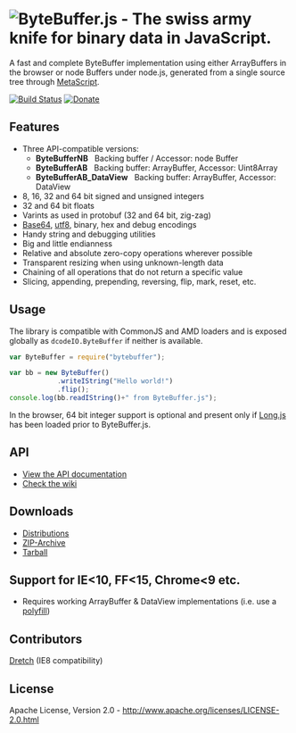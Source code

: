 ![ByteBuffer.js - The swiss army knife for binary data in JavaScript.](https://raw.github.com/dcodeIO/ByteBuffer.js/master/ByteBuffer.png)
======================================
A fast and complete ByteBuffer implementation using either ArrayBuffers in the browser or node Buffers under node.js,
generated from a single source tree through [MetaScript](https://github.com/dcodeIO/MetaScript).

[![Build Status](https://travis-ci.org/dcodeIO/ByteBuffer.js.svg?branch=master)](https://travis-ci.org/dcodeIO/ByteBuffer.js)
[![Donate](https://raw.githubusercontent.com/dcodeIO/Long.js/master/donate.png)](https://www.paypal.com/cgi-bin/webscr?cmd=_donations&business=info%40code-emitter.com&item_name=Open%20Source%3A%20ByteBuffer.js)

Features
--------
* Three API-compatible versions:
  * **ByteBufferNB** &nbsp; Backing buffer / Accessor: node Buffer
  * **ByteBufferAB** &nbsp; Backing buffer: ArrayBuffer, Accessor: Uint8Array
  * **ByteBufferAB_DataView** &nbsp; Backing buffer: ArrayBuffer, Accessor: DataView
* 8, 16, 32 and 64 bit signed and unsigned integers
* 32 and 64 bit floats
* Varints as used in protobuf (32 and 64 bit, zig-zag)
* [Base64](https://github.com/dcodeIO/lxiv), [utf8](https://github.com/dcodeIO/utfx), binary, hex and debug encodings
* Handy string and debugging utilities
* Big and little endianness
* Relative and absolute zero-copy operations wherever possible
* Transparent resizing when using unknown-length data
* Chaining of all operations that do not return a specific value
* Slicing, appending, prepending, reversing, flip, mark, reset, etc.

Usage
-----
The library is compatible with CommonJS and AMD loaders and is exposed globally as `dcodeIO.ByteBuffer` if neither is
available.

```javascript
var ByteBuffer = require("bytebuffer");

var bb = new ByteBuffer()
            .writeIString("Hello world!")
            .flip();
console.log(bb.readIString()+" from ByteBuffer.js");
```

In the browser, 64 bit integer support is optional and present only if [Long.js](https://github.com/dcodeIO/Long.js) has
been loaded prior to ByteBuffer.js.

API
---
* [View the API documentation](https://github.com/dcodeIO/ByteBuffer.js/wiki/API)
* [Check the wiki](https://github.com/dcodeIO/ByteBuffer.js/wiki)

Downloads
---------
* [Distributions](https://github.com/dcodeIO/ByteBuffer.js/tree/master/dist)
* [ZIP-Archive](https://github.com/dcodeIO/ByteBuffer.js/archive/master.zip)
* [Tarball](https://github.com/dcodeIO/ByteBuffer.js/tarball/master)

Support for IE<10, FF<15, Chrome<9 etc.
---------------------------------------
* Requires working ArrayBuffer & DataView implementations (i.e. use a [polyfill](https://github.com/inexorabletash/polyfill#typed-arrays-polyfill))

Contributors
------------
[Dretch](https://github.com/Dretch) (IE8 compatibility)

License
-------
Apache License, Version 2.0 - http://www.apache.org/licenses/LICENSE-2.0.html
